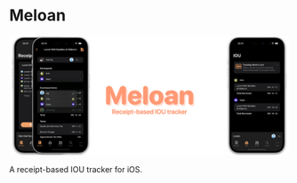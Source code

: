 # Meloan

![Banner image depicting the Meloan app's receipt and IOU features.](github/banner.png?raw=true "Meloan")

A receipt-based IOU tracker for iOS.
